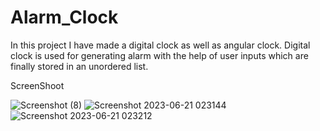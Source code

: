 # Alarm_Clock
In this project I have made a digital clock as well as angular clock. Digital clock is used for generating alarm with the help of user inputs which are finally stored in an unordered list.

ScreenShoot

![Screenshot (8)](https://github.com/abhijeetksinha19/Alarm_Clock/assets/106515990/6656e0cb-5532-426f-afc0-01b3153e4487)
![Screenshot 2023-06-21 023144](https://github.com/abhijeetksinha19/Alarm_Clock/assets/106515990/a3ac6ae5-efe2-418c-88b9-c69aaeb14961)
![Screenshot 2023-06-21 023212](https://github.com/abhijeetksinha19/Alarm_Clock/assets/106515990/e53dce3c-c0c3-4c2f-8fe4-2b3a1359e70e)


